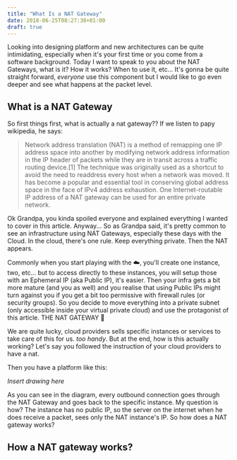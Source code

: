 ```yaml
---
title: "What Is a NAT Gateway"
date: 2018-06-25T08:27:38+01:00
draft: true
---
```


Looking into designing platform and new architectures can be quite intimidating, especially when it's your first time or you come from a software background.
Today I want to speak to you about the NAT Gateways, what is it? How it works? When to use it, etc... It's gonna be quite straight forward, _everyone_ use this component
but I would like to go even deeper and see what happens at the packet level.

## What is a NAT Gateway

So first things first, what is actually a nat gateway?? If we listen to papy wikipedia, he says:

> Network address translation (NAT) is a method of remapping one IP address space into another by modifying network address information in the IP header of packets while they are in transit across a traffic routing device.[1] The technique was originally used as a shortcut to avoid the need to readdress every host when a network was moved. It has become a popular and essential tool in conserving global address space in the face of IPv4 address exhaustion. One Internet-routable IP address of a NAT gateway can be used for an entire private network.

Ok Grandpa, you kinda spoiled everyone and explained everything I wanted to cover in this article. Anyway... So as Grandpa said, it's pretty common to see an infrastructure using NAT Gateways, especially these days with the Cloud. In the cloud, there's one rule. Keep everything private. Then the NAT appears.

Commonly when you start playing with the :cloud:, you'll create one instance, two, etc... but to access directly to these instances, you will setup those with an Ephemeral IP (aka Public IP), it's easier. Then your infra gets a bit more mature (and you as well) and you realise that using Public IPs might turn against you if you get a bit too permissive with firewall rules (or security groups). So you decide to move everything into a private subnet (only accessible inside your virtual private cloud) and use the protagonist of this article. THE NAT  GATEWAY :princess:

We are quite lucky, cloud providers sells specific instances or services to take care of this for us. _too handy_. But at the end, how is this actually working? Let's say you followed the instruction of your cloud providers to have a nat.

Then you have a platform like this:


_Insert drawing here_


As you can see in the diagram, every outbound connection goes through the NAT Gateway and goes back to the specific instance. My question is how? The instance has no public IP, so the server on the internet when he does receive a packet, sees only the NAT instance's IP. So how does a NAT gateway works?


## How a NAT gateway works?
